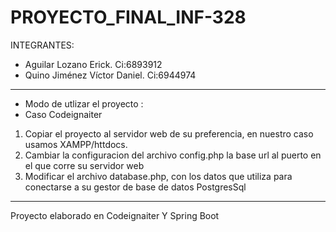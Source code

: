 # PROYECTO_FINAL_INF-328
INTEGRANTES:
- Aguilar Lozano Erick.         Ci:6893912
- Quino Jiménez Víctor Daniel.    Ci:6944974

-------------------------------------------
+ Modo de utlizar el proyecto :
+ Caso Codeignaiter
1. Copiar el proyecto al servidor web de su preferencia, en nuestro caso usamos XAMPP/httdocs.
2. Cambiar la configuracion del archivo config.php la base url al puerto en el que corre su servidor web
3. Modificar el archivo database.php, con los datos que utiliza para conectarse a su gestor de base de datos PostgresSql 
------------------------------------------------------------------------------------------------------------------
Proyecto elaborado en Codeignaiter Y Spring Boot
